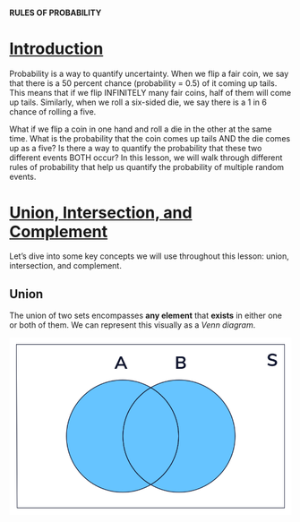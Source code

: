 #### RULES OF PROBABILITY

# [Introduction](https://www.codecademy.com/courses/probability-mssp/lessons/rules-of-probability/exercises/introduction)

Probability is a way to quantify uncertainty. 
When we flip a fair coin, we say that there is a 50 percent chance (probability = 0.5) of it coming up tails. 
This means that if we flip INFINITELY many fair coins, half of them will come up tails. 
Similarly, when we roll a six-sided die, we say there is a 1 in 6 chance of rolling a five.

What if we flip a coin in one hand and roll a die in the other at the same time. 
What is the probability that the coin comes up tails AND the die comes up as a five? 
Is there a way to quantify the probability that these two different events BOTH occur? 
In this lesson, we will walk through different rules of probability that help us quantify the probability of multiple random events.

# [Union, Intersection, and Complement](https://www.codecademy.com/courses/probability-mssp/lessons/rules-of-probability/exercises/union-intersection-and-complement)

Let’s dive into some key concepts we will use throughout this lesson: union, intersection, and complement.

## Union

The union of two sets encompasses **any element** that **exists** in either one or both of them. 
We can represent this visually as a *Venn diagram*.

![union-venndiagram](images/union-venndiagram.svg)








































